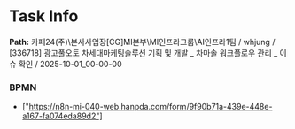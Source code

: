 # Task Info

**Path:** 카페24(주)\본사사업장\[CG]MI본부\MI인프라그룹\AI인프라1팀 / whjung / [336718] 광고풀오토 차세대마케팅솔루션 기획 및 개발 _ 차마솔 워크플로우 관리 _ 이슈 확인 / 2025-10-01_00-00-00

### BPMN
- ["https://n8n-mi-040-web.hanpda.com/form/9f90b71a-439e-448e-a167-fa074eda89d2"]

